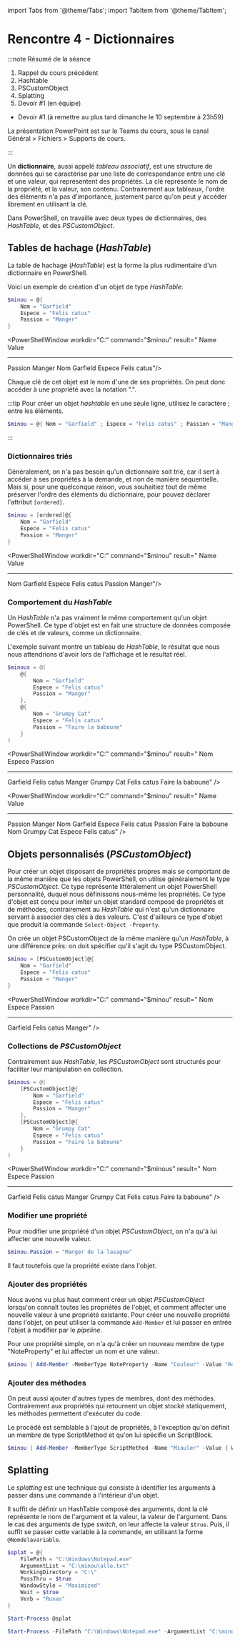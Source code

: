 import Tabs from '@theme/Tabs';
import TabItem from '@theme/TabItem';

# Rencontre 4 - Dictionnaires

:::note Résumé de la séance

<Tabs>

<TabItem value="deroulement" label="👨‍🏫 Déroulement du cours">

1. Rappel du cours précédent
1. Hashtable
1. PSCustomObject
1. Splatting
1. Devoir #1 (en équipe)

</TabItem>

<TabItem value="exercices" label="💻 Exercices à compléter">

- Devoir #1 (à remettre au plus tard dimanche le 10 septembre à 23h59)

</TabItem>

<TabItem value="ressources" label="📚 Ressources à consulter">

La présentation PowerPoint est sur le Teams du cours, sous le canal Général > Fichiers > Supports de cours.

</TabItem>

</Tabs>

:::

Un **dictionnaire**, aussi appelé *tableau associatif*, est une structure de données qui se caractérise par une liste de correspondance entre une clé et une valeur, qui représentent des propriétés. La clé représente le nom de la propriété, et la valeur, son contenu. Contrairement aux tableaux, l'ordre des éléments n'a pas d'importance, justement parce qu'on peut y accéder librement en utilisant la clé.

Dans PowerShell, on travaille avec deux types de dictionnaires, des *HashTable*, et des *PSCustomObject*.


## Tables de hachage (*HashTable*)

La table de hachage (*HashTable*) est la forme la plus rudimentaire d'un dictionnaire en PowerShell.

Voici un exemple de création d'un objet de type *HashTable*:

<Tabs>
<TabItem value="code" label="Code">

```powershell
$minou = @{ 
    Nom = "Garfield"
    Espece = "Felis catus"
    Passion = "Manger"
}
```
</TabItem>
<TabItem value="resultat" label="Résultat">

<PowerShellWindow workdir="C:\" command="$minou" result="
Name            Value
----            -----
Passion         Manger
Nom             Garfield
Espece          Felis catus"/>

</TabItem>
</Tabs>

Chaque clé de cet objet est le nom d'une de ses propriétés. On peut donc accéder à une propriété avec la notation ".".

<PowerShellWindow workdir="C:\" command="$minou.Passion" result="
Manger
"/>

:::tip
Pour créer un objet *hashtable* en une seule ligne, utilisez le caractère ; entre les éléments.

```powershell
$minou = @{ Nom = "Garfield" ; Espece = "Felis catus" ; Passion = "Manger" }
```
:::

### Dictionnaires triés

Généralement, on n'a pas besoin qu'un dictionnaire soit trié, car il sert à accéder à ses propriétés à la demande, et non de manière séquentielle. Mais si, pour une quelconque raison, vous souhaitiez tout de même préserver l'ordre des éléments du dictionnaire, pour pouvez déclarer l'attribut `[ordered]`.

<Tabs>
<TabItem value="code" label="Code">

```powershell
$minou = [ordered]@{ 
    Nom = "Garfield"
    Espece = "Felis catus"
    Passion = "Manger"
}
```
</TabItem>
<TabItem value="resultat" label="Résultat">

<PowerShellWindow workdir="C:\" command="$minou" result="
Name            Value
----            -----
Nom             Garfield
Espece          Felis catus
Passion         Manger"/>

</TabItem>
</Tabs>

### Comportement du *HashTable*

Un *HashTable* n'a pas vraiment le même comportement qu'un objet PowerShell. Ce type d'objet est en fait une structure de données composée de clés et de valeurs, comme un dictionnaire.

L'exemple suivant montre un tableau de *HashTable*, le résultat que nous nous attendrions d'avoir lors de l'affichage et le résultat réel.

<Tabs>
<TabItem value="code" label="Code">

```powershell
$minous = @(
    @{
        Nom = "Garfield"
        Espece = "Felis catus"
        Passion = "Manger"
    },
    @{
        Nom = "Grumpy Cat"
        Espece = "Felis catus"
        Passion = "Faire la baboune"
    }
)
```

</TabItem>
<TabItem value="resultat_souhaite" label="Résultat souhaité">

<PowerShellWindow workdir="C:\" command="$minou" result="
Nom           Espece         Passion
---           ------         -------
Garfield      Felis catus    Manger
Grumpy Cat    Felis catus    Faire la baboune" />

</TabItem>
<TabItem value="resultat" label="Résultat réel">

<PowerShellWindow workdir="C:\" command="$minou" result="
Name            Value
----            -----
Passion         Manger
Nom             Garfield
Espece          Felis catus
Passion         Faire la baboune
Nom             Grumpy Cat
Espece          Felis catus" />

</TabItem>
</Tabs>


## Objets personnalisés (*PSCustomObject*)

Pour créer un objet disposant de propriétés propres mais se comportant de la même manière que les objets PowerShell, on utilise généralement le type *PSCustomObject*. Ce type représente littéralement un objet PowerShell personnalité, duquel nous définissons nous-même les propriétés. Ce type d'objet est conçu pour imiter un objet standard composé de propriétés et de méthodes, contrairement au *HashTable* qui n'est qu'un dictionnaire servant à associer des clés à des valeurs. C'est d'ailleurs ce type d'objet que produit la commande `Select-Object -Property`.

On crée un objet PSCustomObject de la même manière qu'un *HashTable*, à une différence près: on doit spécifier qu'il s'agit du type PSCustomObject.

<Tabs>
<TabItem value="code" label="Code">

```powershell
$minou = [PSCustomObject]@{ 
    Nom = "Garfield"
    Espece = "Felis catus"
    Passion = "Manger"
}
```

</TabItem>
<TabItem value="resultat" label="Résultat">

<PowerShellWindow workdir="C:\" command="$minou" result="
Nom           Espece         Passion
---           ------         -------
Garfield      Felis catus    Manger" />

</TabItem>
</Tabs>


### Collections de *PSCustomObject*

Contrairement aux *HashTable*, les *PSCustomObject* sont structurés pour faciliter leur manipulation en collection.

<Tabs>
<TabItem value="code" label="Code">

```powershell
$minous = @(
    [PSCustomObject]@{
        Nom = "Garfield"
        Espece = "Felis catus"
        Passion = "Manger"
    },
    [PSCustomObject]@{
        Nom = "Grumpy Cat"
        Espece = "Felis catus"
        Passion = "Faire la baboune"
    }
)
```

</TabItem>
<TabItem value="resultat" label="Résultat">

<PowerShellWindow workdir="C:\" command="$minous" result="
Nom           Espece         Passion
---           ------         -------
Garfield      Felis catus    Manger
Grumpy Cat    Felis catus    Faire la baboune" />

</TabItem>
</Tabs>


### Modifier une propriété

Pour modifier une propriété d'un objet *PSCustomObject*, on n'a qu'à lui affecter une nouvelle valeur.

```powershell
$minou.Passion = "Manger de la lasagne"
```

Il faut toutefois que la propriété existe dans l'objet.


### Ajouter des propriétés

Nous avons vu plus haut comment créer un objet *PSCustomObject* lorsqu'on connaît toutes les propriétés de l'objet, et comment affecter une nouvelle valeur à une propriété existante. Pour créer une nouvelle propriété dans l'objet, on peut utiliser la commande `Add-Member` et lui passer en entrée l'objet à modifier par le *pipeline*.

Pour une propriété simple, on n'a qu'à créer un nouveau membre de type "NoteProperty" et lui affecter un nom et une valeur.

```powershell
$minou | Add-Member -MemberType NoteProperty -Name "Couleur" -Value "Roux"
```

### Ajouter des méthodes

On peut aussi ajouter d'autres types de membres, dont des méthodes. Contrairement aux propriétés qui retournent un objet stocké statiquement, les méthodes permettent d'exécuter du code. 

Le procédé est semblable à l'ajout de propriétés, à l'exception qu'on définit un membre de type ScriptMethod et qu'on lui spécifie un ScriptBlock.

```powershell
$minou | Add-Member -MemberType ScriptMethod -Name "Miauler" -Value { Write-Host "Miaou" }
```


## Splatting

Le *splatting* est une technique qui consiste à identifier les arguments à passer dans une commande à l'intérieur d'un objet.

Il suffit de définir un HashTable composé des arguments, dont la clé représente le nom de l'argument et la valeur, la valeur de l'argument. Dans le cas des arguments de type *switch*, on leur affecte la valeur `$true`. Puis, il suffit se passer cette variable à la commande, en utilisant la forme `@Nomdelavariable`.

<Tabs>
<TabItem value="avec" label="Avec splatting">

```powershell
$splat = @{
    FilePath = "C:\Windows\Notepad.exe"
    ArgumentList = "C:\minou\allo.txt"
    WorkingDirectory = "C:\"
    PassThru = $true
    WindowStyle = "Maximized"
    Wait = $true
    Verb = "Runas"
}

Start-Process @splat
```

</TabItem>
<TabItem value="sans" label="Sans splatting">

```powershell
Start-Process -FilePath "C:\Windows\Notepad.exe" -ArgumentList "C:\minou\allo.txt" -WorkingDirectory "C:\" -PassThru -WindowStyle "Maximized" -Wait -Verb "Runas"
```

</TabItem>
</Tabs>
